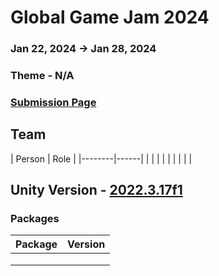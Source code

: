 # Global Game Jam 2024
### Jan 22, 2024 &rarr; Jan  28, 2024
### Theme - N/A
### [Submission Page]()

## Team
[comment]: <> (Link to table generator: https://www.tablesgenerator.com/markdown_tables)
| Person | Role |
|--------|------|
|        |      |
|        |      |
|        |      |

## Unity Version - [2022.3.17f1](unityhub://2022.3.17f1/4fc78088f837)
[comment]: <> (Link to table generator: https://www.tablesgenerator.com/markdown_tables)
### Packages
| Package | Version |
|---------|---------|
|         |         |
|         |         |
|         |         |

